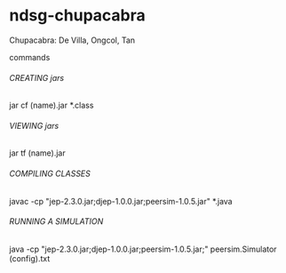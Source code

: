ndsg-chupacabra
===============

Chupacabra: De Villa, Ongcol, Tan


commands

###### CREATING jars ####################

jar cf (name).jar *.class

###### VIEWING jars #####################

jar tf (name).jar

###### COMPILING CLASSES ################

javac -cp "jep-2.3.0.jar;djep-1.0.0.jar;peersim-1.0.5.jar" *.java

###### RUNNING A SIMULATION #############

java -cp "jep-2.3.0.jar;djep-1.0.0.jar;peersim-1.0.5.jar;<other jars>" peersim.Simulator (config).txt
